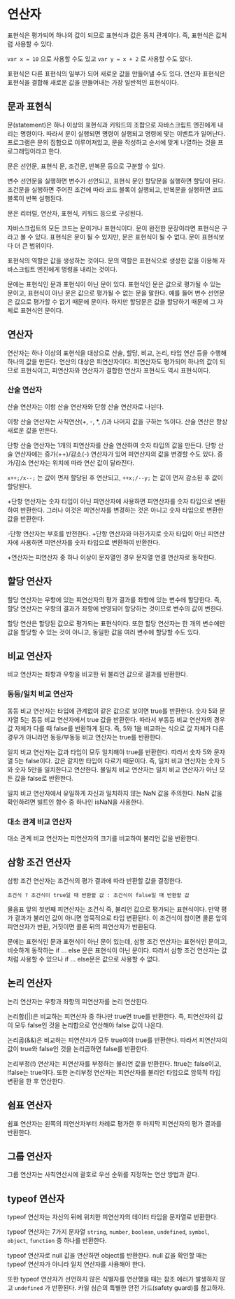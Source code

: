 # 연산자

표현식은 평가되어 하나의 값이 되므로 표현식과 값은 동치 관계이다. 즉, 표현식은 값처럼 사용할 수 있다.

`var x = 10` 으로 사용할 수도 있고 `var y = x + 2` 로 사용할 수도 있다.

표현식은 다른 표현식의 일부가 되어 새로운 값을 만들어낼 수도 있다. 연산자 표현식은 표현식을 결합해 새로운 값을 만들어내는 가장 일반적인 표현식이다.



## 문과 표현식

문(statement)은 하나 이상의 표현식과 키워드의 조합으로 자바스크립트 엔진에게 내리는 명령이다. 따라서 문이 실행되면 명령이 실행되고 명령에 맞는 이벤트가 일어난다. 프로그램은 문의 집합으로 이루어져있고, 문을 작성하고 순서에 맞게 나열하는 것을 프로그래밍이라고 한다.



문은 선언문, 표현식 문, 조건문, 반복문 등으로 구분할 수 있다.

변수 선언문을 실행하면 변수가 선언되고, 표현식 문인 할당문을 실행하면 할당이 된다. 조건문을 실행하면 주어진 조건에 따라 코드 블록이 실행되고, 반복문을 실행하면 코드블록이 반복 실행된다.

문은 리터럴, 연산자, 표현식, 키워드 등으로 구성된다.



자바스크립트의 모든 코드는 문이거나 표현식이다. 문이 완전한 문장이라면 표현식은 구라고 볼 수 있다. 표현식은 문이 될 수 있지만, 문은 표현식이 될 수 없다. 문이 표현식보다 더 큰 범위이다.



표현식의 역할은 값을 생성하는 것이다. 문의 역할은 표현식으로 생성한 값을 이용해 자바스크립트 엔진에게 명령을 내리는 것이다.



문에는 표현식인 문과 표현식이 아닌 문이 있다. 표현식인 문은 값으로 평가될 수 있는 문이고, 표현식이 아닌 문은 값으로 평가될 수 없는 문을 말한다. 예를 들어 변수 선언문은 값으로 평가할 수 없기 때문에 문이다. 하지만 할당문은 값을 할당하기 때문에 그 자체로 표현식인 문이다.



## 연산자

연산자는 하나 이상의 표현식을 대상으로 산술, 할당, 비교, 논리, 타입 연산 등을 수행해 하나의 값을 만든다. 연산의 대상은 피연산자이다. 피연산자도 평가되어 하나의 값이 되므로 표현식이고, 피연산자와 연산자가 결합한 연산자 표현식도 역시 표현식이다.



### 산술 연산자

산술 연산자는 이항 산술 연산자와 단항 산술 연산자로 나뉜다.

이항 산술 연산자는 사칙연산(+, -, *, /)과 나머지 값을 구하는 %이다. 산술 연산은 항상 새로운 값을 만든다.

단항 산술 연산자는 1개의 피연산자를 산술 연산하여 숫자 타입의 값을 만든다. 단항 산술 연산자에는 증가(++)/감소(-) 연산자가 있어 피연산자의 값을 변경할 수도 있다. 증가/감소 연산자는 위치에 따라 연산 값이 달라진다.

`x++;/x--;` 는 값이 먼저 할당된 후 연산되고, `++x;/--y;` 는 값이 먼저 감소된 후 값이 할당된다.

+단항 연산자는 숫자 타입이 아닌 피연산자에 사용하면 피연산자를 숫자 타입으로 변환하여 반환한다. 그러나 이것은 피연산자를 변경하는 것은 아니고 숫자 타입으로 변환한 값을 반환한다.

-단항 연산자는 부호를 반전한다. +단항 연산자와 마찬가지로 숫자 타입이 아닌 피연산자에 사용하면 피연산자를 숫자 타입으로 변환하여 반환한다.



+연산자는 피연산자 중 하나 이상이 문자열인 경우 문자열 연결 연산자로 동작한다.



## 할당 연산자

할당 연산자는 우항에 있는 피연산자의 평가 결과를 좌항에 있는 변수에 할당한다. 즉, 할당 연산자는 우항의 결과가 좌항에 반영되어 할당하는 것이므로 변수의 값이 변한다.

할당 연산은 할당된 값으로 평가되는 표현식이다. 또한 할당 연산자는 한 개의 변수에만 값을 할당할 수 있는 것이 아니고, 동일한 값을 여러 변수에 할당할 수도 있다.



## 비교 연산자

비교 연산자는 좌항과 우항을 비교한 뒤 불리언 값으로 결과를 반환한다.



### 동등/일치 비교 연산자

동등 비교 연산자는 타입에 관계없이 같은 값으로 보이면 true를 반환한다. 숫자 5와 문자열 5는 동등 비교 연산자에서 true 값을 반환한다. 따라서 부동등 비교 연산자의 경우 값 자체가 다를 때 false를 반환하게 된다. 즉, 5와 1을 비교하는 식으로 값 자체가 다른 경우가 아니라면 동등/부동등 비교 연산자는 true를 반환한다.



일치 비교 연산자는 값과 타입이 모두 일치해야 true를 반환한다. 따라서 숫자 5와 문자열 5는 false이다. 값은 같지만 타입이 다르기 때문이다. 즉, 일치 비교 연산자는 숫자 5와 숫자 5만을 일치한다고 연산한다. 불일치 비교 연산자는 일치 비교 연산자가 아닌 모든 값을 false로 반환한다.

일치 비교 연산자에서 유일하게 자신과 일치하지 않는 NaN 값을 주의한다. NaN 값을 확인하려면 빌트인 함수 중 하나인 isNaN을 사용한다.



### 대소 관계 비교 연산자

대소 관계 비교 연산자는 피연산자의 크기를 비교하여 불리언 값을 반환한다.



## 삼항 조건 연산자

삼항 조건 연산자는 조건식의 평가 결과에 따라 반환할 값을 결정한다.



`조건식 ? 조건식이 true일 때 반환할 값 : 조건식이 false일 때 반환할 값`



물음표 앞의 첫번째 피연산자는 조건식 즉, 불리언 값으로 평가되는 표현식이다. 만약 평가 결과가 불리언 값이 아니면 암묵적으로 타입 변환된다. 이 조건식이 참이면 콜론 앞의 피연산자가 반환, 거짓이면 콜론 뒤의 피연산자가 반환된다.



문에는 표현식인 문과 표현식이 아닌 문이 있는데, 삼항 조건 연산자는 표현식인 문이고, 비슷하게 동작하는 if … else 문은 표현식이 아닌 문이다. 따라서 삼항 조건 연산자는 값처럼 사용할 수 있으나 if … else문은 값으로 사용할 수 없다.



## 논리 연산자

논리 연산자는 우항과 좌항의 피연산자를 논리 연산한다.



논리합(||)은 비교하는 피연산자 중 하나만 true면 true를 반환한다. 즉, 피연산자의 값이 모두 false인 것을 논리합으로 연산해야 false 값이 나온다.



논리곱(&&)은 비교하는 피연산자가 모두 true여야 true를 반환한다. 따라서 피연산자의 값이 true와 false인 것을 논리곱하면 false를 반환한다.



논리부정(!) 연산자는 피연산자를 부정하는 불리언 값을 반환한다. !true는 false이고, !false는 true이다. 또한 논리부정 연산자는 피연산자를 불리언 타입으로 암묵적 타입 변환을 한 후 연산한다.



## 쉼표 연산자

쉼표 연산자는 왼쪽의 피연산자부터 차례로 평가한 후 마지막 피연산자의 평가 결과를 반환한다.



## 그룹 연산자

그룹 연산자는 사칙연산시에 괄호로 우선 순위를 지정하는 연산 방법과 같다.



## typeof 연산자

typeof 연산자는 자신의 뒤에 위치한 피연산자의 데이터 타입을 문자열로 반환한다.

typeof 연산자는 7가지 문자열 `string`, `number`, `boolean`, `undefined`, `symbol`, `object`, `function` 중 하나를 반환한다.

typeof 연산자로 null 값을 연산하면 object를 반환한다. null 값을 확인할 때는 typeof 연산자가 아니라 일치 연산자를 사용해야 한다.

또한 typeof 연산자가 선언하지 않은 식별자를 연산했을 때는 참조 에러가 발생하지 않고 `undefined` 가 반환된다. 카일 심슨의 특별한 안전 가드(safety guard)를 참고하자.
